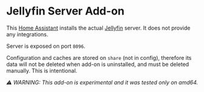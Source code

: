 # Jellyfin Server Add-on

This [Home Assistant](https://www.home-assistant.io/addons/) installs the actual 
[Jellyfin](https://jellyfin.org/) server. It does not provide any integrations.

Server is exposed on port `8096`.

Configuration and caches are stored on `share` (not in config), therefore
its data will not be deleted when add-on is uninstalled, and must be deleted
manually. This is intentional.

_:warning: WARNING: This add-on is experimental and it was tested only on amd64._
